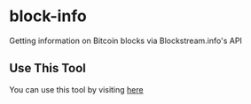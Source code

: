 # block-info
Getting information on Bitcoin blocks via Blockstream.info's API

## Use This Tool
You can use this tool by visiting [here](https://buddylasta.github.io/block-info/)
